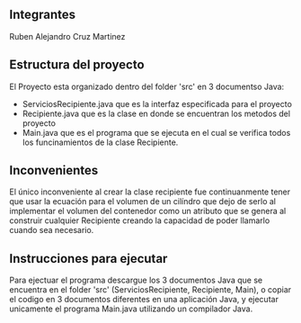 ## Integrantes

Ruben Alejandro Cruz Martinez

## Estructura del proyecto

El Proyecto esta organizado dentro del folder 'src' en 3 documentso Java: 
  - ServiciosRecipiente.java que es la interfaz especificada para el proyecto
  - Recipiente.java que es la clase en donde se encuentran los metodos del proyecto
  - Main.java que es el programa que se ejecuta en el cual se verifica todos los funcinamientos de la clase Recipiente.

## Inconvenientes

El único inconveniente al crear la clase recipiente fue continuanmente tener que usar la ecuación para el volumen de un cilíndro que dejo de serlo al implementar el volumen del contenedor como un atributo que se genera al construir cualquier Recipiente creando la capacidad de poder llamarlo cuando sea necesario.

## Instrucciones para ejecutar

Para ejectuar el programa descargue los 3 documentos Java que se encuentra en el folder 'src' (ServiciosRecipiente, Recipiente, Main), o copiar el codigo en 3 documentos diferentes en una aplicación Java, y ejecutar unicamente el programa Main.java utilizando un compilador Java.
